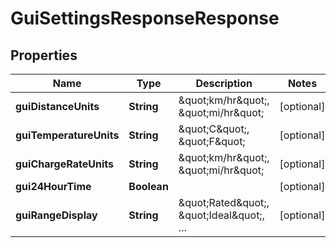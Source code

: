 
# GuiSettingsResponseResponse

## Properties
Name | Type | Description | Notes
------------ | ------------- | ------------- | -------------
**guiDistanceUnits** | **String** | \&quot;km/hr\&quot;, \&quot;mi/hr\&quot; |  [optional]
**guiTemperatureUnits** | **String** | \&quot;C\&quot;, \&quot;F\&quot; |  [optional]
**guiChargeRateUnits** | **String** | \&quot;km/hr\&quot;, \&quot;mi/hr\&quot; |  [optional]
**gui24HourTime** | **Boolean** |  |  [optional]
**guiRangeDisplay** | **String** | \&quot;Rated\&quot;, \&quot;Ideal\&quot;, ... |  [optional]



